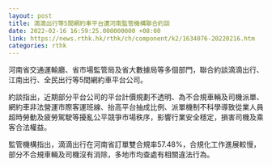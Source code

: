 ```yaml
---
layout: post
title: 滴滴出行等5間網約車平台遭河南監管機構聯合約談
date: 2022-02-16 16:59:25.000000000 +08:00
link: https://news.rthk.hk/rthk/ch/component/k2/1634076-20220216.htm
categories: rthk
---
```


河南省交通運輸廳、省市場監管局及省大數據局等多個部門，聯合約談滴滴出行、江南出行、全民出行等5間網約車平台公司。

約談指出，近期部分平台公司的平台計價規劃不透明、為不合規車輛及司機派單、網約車非法營運市際客運班線、抬高平台抽成比例、派單機制不科學導致從業人員超時勞動及疲勞駕駛等擾亂公平競爭市場秩序，影響行業安全穩定，損害司機及乘客合法權益。

監管機構指出，滴滴出行在河南省訂單雙合規率57.48%，合規化工作進展較慢，部分不合規車輛及司機沒有消除，多地市均查處有相關違法行為。
